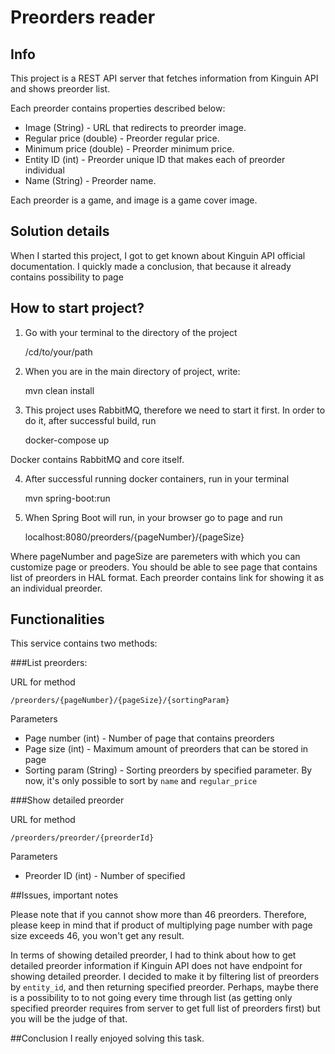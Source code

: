 # Preorders reader


## Info

This project is a REST API server that fetches information from Kinguin API and shows preorder list.

Each preorder contains properties described below:

   * Image (String) - URL that redirects to preorder image.
   * Regular price (double) - Preorder regular price.
   * Minimum price (double) - Preorder minimum price.
   * Entity ID (int) - Preorder unique ID that makes each of preorder individual
   * Name (String) - Preorder name.
   
Each preorder is a game, and image is a game cover image.  

## Solution details

When I started this project, I got to get known about Kinguin API official documentation. I quickly made a conclusion, that because it already contains possibility to page 

## How to start project?

1. Go with your terminal to the directory of the project

    
    /cd/to/your/path

2. When you are in the main directory of project, write:

    
    mvn clean install

3. This project uses RabbitMQ, therefore we need to start it first. In order to do it, after successful build, run


    docker-compose up

Docker contains RabbitMQ and core itself.

4. After successful running docker containers, run in your terminal


    mvn spring-boot:run

5. When Spring Boot will run, in your browser go to page and run


    localhost:8080/preorders/{pageNumber}/{pageSize}

Where pageNumber and pageSize are paremeters with which you can customize page or preoders. You should be able to see page that contains list of preorders in HAL format. Each preorder contains link for showing it as an individual preorder.


## Functionalities

This service contains two methods:

###List preorders: 

URL for method

    /preorders/{pageNumber}/{pageSize}/{sortingParam} 

Parameters
    
   * Page number (int) - Number of page that contains preorders
   * Page size (int) - Maximum amount of preorders that can be stored in page
   * Sorting param (String) - Sorting preorders by specified parameter. By now, it's only possible to sort by `name`      and `regular_price`

###Show detailed preorder

URL for method

    /preorders/preorder/{preorderId}
    
Parameters

   * Preorder ID (int) - Number of specified 

##Issues, important notes

Please note that if you cannot show more than 46 preorders. Therefore, please keep in mind that if product of multiplying page number with page size exceeds 46, you won't get any result.

In terms of showing detailed preorder, I had to think about how to get detailed preorder information if Kinguin API does not have endpoint for showing detailed preorder. I decided to make it by filtering list of preorders by `entity_id`, and then returning specified preorder. Perhaps, maybe there is a possibility to to not going every time through list (as getting only specified preorder requires from server to get full list of preorders first) but you will be the judge of that. 

##Conclusion
I really enjoyed solving this task.